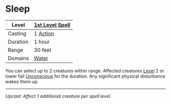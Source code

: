 # Sleep

| Level    | [1st Level Spell](1st%20Level%20Spells.md)                                           |
| -------- | --------------------------------------------------- |
| Casting  | 1 [Action](../../../../Game%20Procedures/Action.md) |
| Duration | 1 hour                                              |
| Range    | 30 feet                                             |
| Domains  | [Water](../../../Spell%20Domains/Water.md)          |

You can select up to 2 creatures within range. Affected creatures [Level](../../../../Player%20Characters/Derived%20Statistics/Level.md) 2 or lower fall [Unconscious](../../../../Conditions/Unconscious.md) for the duration. Any significant physical disturbance wakes them up.

---
*Upcast: Affect 1 additional creature per spell level.*

